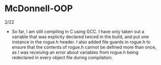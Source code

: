 # McDonnell-OOP

2/22
- So far, I am still compiling in C using GCC.  I have only taken out a variable that was explicity declared twiced in the build, and put one instance in the rogue.h header.  I also added file guards in rogue.h to ensure that the contents of rogue.h cannot be defined more than once, as I was receiving an error about variables from rogue.h being redeclared in every object file during compilation.
